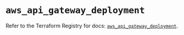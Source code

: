 # `aws_api_gateway_deployment`

Refer to the Terraform Registry for docs: [`aws_api_gateway_deployment`](https://registry.terraform.io/providers/hashicorp/aws/5.40.0/docs/resources/api_gateway_deployment).
